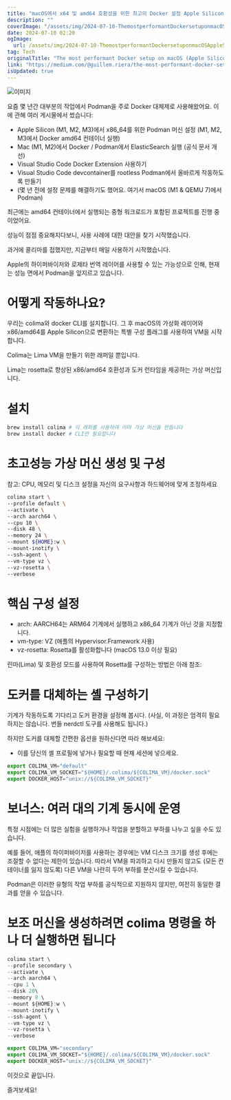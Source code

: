 ```yaml
---
title: "macOS에서 x64 및 amd64 호환성을 위한 최고의 Docker 설정 Apple Silicon M1, M2, M3 - 추가 팁 여러 머신 동시 사용"
description: ""
coverImage: "/assets/img/2024-07-10-ThemostperformantDockersetuponmacOSAppleSiliconM1M2M3forx64amd64compatibilityBonusmultiplemachinessimultaneously_0.png"
date: 2024-07-10 02:20
ogImage: 
  url: /assets/img/2024-07-10-ThemostperformantDockersetuponmacOSAppleSiliconM1M2M3forx64amd64compatibilityBonusmultiplemachinessimultaneously_0.png
tag: Tech
originalTitle: "The most performant Docker setup on macOS (Apple Silicon M1, M2, M3) for x64   amd64 compatibility. Bonus: multiple machines simultaneously!"
link: "https://medium.com/@guillem.riera/the-most-performant-docker-setup-on-macos-apple-silicon-m1-m2-m3-for-x64-amd64-compatibility-da5100e2557d"
isUpdated: true
---
```





![이미지](/assets/img/2024-07-10-ThemostperformantDockersetuponmacOSAppleSiliconM1M2M3forx64amd64compatibilityBonusmultiplemachinessimultaneously_0.png)

요즘 몇 년간 대부분의 작업에서 Podman을 주로 Docker 대체제로 사용해왔어요. 이에 관해 여러 게시물에서 썼습니다:

- Apple Silicon (M1, M2, M3)에서 x86_64를 위한 Podman 머신 설정 (M1, M2, M3에서 Docker amd64 컨테이너 실행)
- Mac (M1, M2)에서 Docker / Podman에서 ElasticSearch 실행 (공식 문서 개선)
- Visual Studio Code Docker Extension 사용하기
- Visual Studio Code devcontainer를 rootless Podman에서 올바르게 작동하도록 만들기
- (몇 년 전에 설정 문제를 해결하기도 했어요. 여기서 macOS (M1 & QEMU 7)에서 Podman)

최근에는 amd64 컨테이너에서 실행되는 중형 워크로드가 포함된 프로젝트를 진행 중이었어요.

<div class="content-ad"></div>

성능이 점점 중요해지다보니, 사용 사례에 대한 대안을 찾기 시작했습니다. 

과거에 콜리마를 접했지만, 지금부터 매일 사용하기 시작했습니다. 

Apple의 하이퍼바이저와 로제타 번역 레이어를 사용할 수 있는 가능성으로 인해, 현재는 성능 면에서 Podman을 앞지르고 있습니다. 

# 어떻게 작동하나요?

<div class="content-ad"></div>

우리는 colima와 docker CLI를 설치합니다. 그 후 macOS의 가상화 레이어와 x86/amd64를 Apple Silicon으로 변환하는 특별 구성 플래그를 사용하여 VM을 시작합니다.

Colima는 Lima VM을 만들기 위한 래퍼일 뿐입니다.

Lima는 rosetta로 향상된 x86/amd64 호환성과 도커 런타임을 제공하는 가상 머신입니다.

# 설치

<div class="content-ad"></div>

```bash
brew install colima # 이 래퍼를 사용하여 리마 가상 머신을 만듭니다
brew install docker # CLI만 필요합니다
```

# 초고성능 가상 머신 생성 및 구성

참고: CPU, 메모리 및 디스크 설정을 자신의 요구사항과 하드웨어에 맞게 조정하세요

```bash
colima start \
--profile default \
--activate \
--arch aarch64 \
--cpu 10 \
--disk 48 \
--memory 24 \
--mount ${HOME}:w \
--mount-inotify \
--ssh-agent \
--vm-type vz \
--vz-rosetta \
--verbose
```

<div class="content-ad"></div>

# 핵심 구성 설정

- arch: AARCH64는 ARM64 기계에서 실행하고 x86_64 기계가 아닌 것을 지정합니다.
- vm-type: VZ (애플의 Hypervisor.Framework 사용)
- vz-rosetta: Rosetta를 활성화합니다 (macOS 13.0 이상 필요)

린마(Lima) 및 호환성 모드를 사용하여 Rosetta를 구성하는 방법은 아래 참조:

# 도커를 대체하는 셸 구성하기

<div class="content-ad"></div>

기계가 작동하도록 기다리고 도커 환경을 설정해 봅시다. (사실, 이 과정은 엄격히 필요하지는 않습니다. 번들 nerdctl 도구를 사용해도 됩니다.)

하지만 도커를 대체할 간편한 옵션을 원하신다면 따라 해보세요:

- 이를 당신의 셸 프로필에 넣거나 필요할 때 현재 세션에 넣으세요.

```js
export COLIMA_VM="default"
export COLIMA_VM_SOCKET="${HOME}/.colima/${COLIMA_VM}/docker.sock"
export DOCKER_HOST="unix://${COLIMA_VM_SOCKET}"
```

<div class="content-ad"></div>

# 보너스: 여러 대의 기계 동시에 운영

특정 시점에는 더 많은 실험을 실행하거나 작업을 분할하고 부하를 나누고 싶을 수도 있습니다.

예를 들어, 애플의 하이퍼바이저를 사용하는 경우에는 VM 디스크 크기를 생성 후에는 조절할 수 없다는 제한이 있습니다. 따라서 VM을 파괴하고 다시 만들지 않고도 (모든 컨테이너를 잃지 않도록) 다른 VM을 나란히 두어 부하를 분산시킬 수 있습니다.

Podman은 이러한 유형의 작업 부하를 공식적으로 지원하지 않지만, 여전히 동일한 결과를 얻을 수 있습니다.

<div class="content-ad"></div>

# 보조 머신을 생성하려면 colima 명령을 하나 더 실행하면 됩니다

```js
colima start \
--profile secondary \
--activate \
--arch aarch64 \
--cpu 1 \
--disk 20\
--memory 8 \
--mount ${HOME}:w \
--mount-inotify \
--ssh-agent \
--vm-type vz \
--vz-rosetta \
--verbose
```

```js
export COLIMA_VM="secondary"
export COLIMA_VM_SOCKET="${HOME}/.colima/${COLIMA_VM}/docker.sock"
export DOCKER_HOST="unix://${COLIMA_VM_SOCKET}"
```

이것으로 끝입니다.

<div class="content-ad"></div>

즐겨보세요!